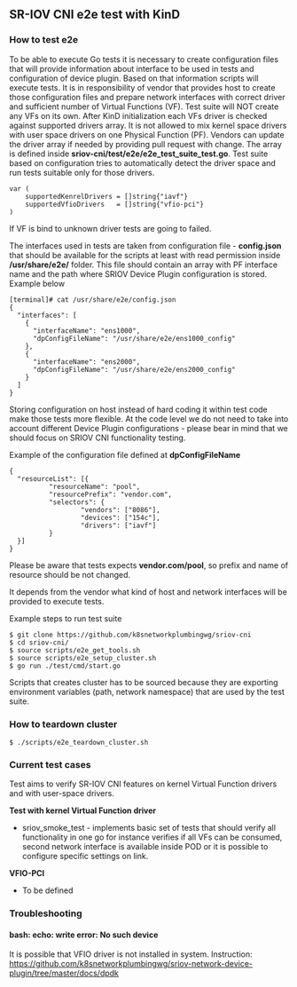 ## SR-IOV CNI e2e test with KinD

### How to test e2e

To be able to execute Go tests it is necessary to create configuration files that will provide information about interface to be used in tests and configuration of device plugin. Based on that information scripts will execute tests. It is in responsibility of vendor that provides host to create those configuration files and prepare network interfaces with correct driver and sufficient number of Virtual Functions (VF). Test suite will NOT create any VFs on its own. After KinD initialization each VFs driver is checked against supported drivers array. It is not allowed to mix kernel space drivers with user space drivers on one Physical Function (PF). Vendors can update the driver array if needed by providing pull request with change. The array is defined inside **sriov-cni/test/e2e/e2e_test_suite_test.go**. Test suite based on configuration tries to automatically detect the driver space and run tests suitable only for those drivers.

```
var (
	supportedKenrelDrivers = []string{"iavf"}
	supportedVfioDrivers   = []string{"vfio-pci"}
)
```
If VF is bind to unknown driver tests are going to failed.

The interfaces used in tests are taken from configuration file - **config.json** that should be available for the scripts at least with read permission inside **/usr/share/e2e/** folder. This file should contain an array with PF interface name and the path where SRIOV Device Plugin configuration is stored. Example below
```
[terminal]# cat /usr/share/e2e/config.json
{
  "interfaces": [
    {
      "interfaceName": "ens1000",
      "dpConfigFileName": "/usr/share/e2e/ens1000_config"
    },
    {
      "interfaceName": "ens2000",
      "dpConfigFileName": "/usr/share/e2e/ens2000_config"
    }
  ]
}
```
Storing configuration on host instead of hard coding it within test code make those tests more flexible. At the code level we do not need to take into account different Device Plugin configurations - please bear in mind that we should focus on SRIOV CNI functionality testing.

Example of the configuration file defined at **dpConfigFileName**
```
{
  "resourceList": [{
          "resourceName": "pool",
          "resourcePrefix": "vendor.com",
          "selectors": {
                  "vendors": ["8086"],
                  "devices": ["154c"],
                  "drivers": ["iavf"]
          }
  }]
}
```
Please be aware that tests expects **vendor.com/pool**, so prefix and name of resource should be not changed.

It depends from the vendor what kind of host and network interfaces will be provided to execute tests.


Example steps to run test suite

```
$ git clone https://github.com/k8snetworkplumbingwg/sriov-cni
$ cd sriov-cni/
$ source scripts/e2e_get_tools.sh
$ source scripts/e2e_setup_cluster.sh
$ go run ./test/cmd/start.go
```

Scripts that creates cluster has to be sourced because they are exporting environment variables (path, network namespace) that are used by the test suite.

### How to teardown cluster

```
$ ./scripts/e2e_teardown_cluster.sh
```

### Current test cases
Test aims to verify SR-IOV CNI features on kernel Virtual Function drivers and with user-space drivers.

**Test with kernel Virtual Function driver**
* sriov_smoke_test - implements basic set of tests that should verify all functionality in one go for instance verifies if all VFs can be consumed, second network interface is available inside POD or it is possible to configure specific settings on link.


**VFIO-PCI**
* To be defined

### Troubleshooting
#### bash: echo: write error: No such device
It is possible that VFIO driver is not installed in system. Instruction: https://github.com/k8snetworkplumbingwg/sriov-network-device-plugin/tree/master/docs/dpdk
